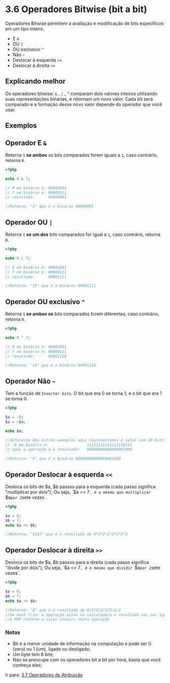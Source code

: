 # 3.6 Operadores Bitwise (bit a bit)

Operadores Bitwise permitem a avaliação e modificação de bits específicos em um tipo inteiro.

- E `&`
- OU `|`
- OU exclusivo `^`
- Não `~`
- Deslocar à esquerda `<<`
- Deslocar à direita `>>`

## Explicando melhor

Os operadores bitwise: `&` , `|` , `^` comparam dois valores inteiros utilizando suas representações binárias, e retornam um novo valor.
Cada bit será comparado e a formação desse novo valor depende do operador que você usar.

## Exemplos

## Operador E `&`
Retorna `1` **se ambos** os bits comparados forem iguais a `1`, caso contrário, retorna `0`.

```php
<?php

echo 9 & 7;

// 9 em binário é: 00001001
// 7 em binário é: 00000111
// resultado:      00000001

//Retorna: "1" que é o binário 00000001 
```

## Operador OU `|`
Retorna `1` **se um dos** bits comparados for igual a `1`, caso contrário, retorna `0`.

```php
<?php

echo 9 | 7;

// 9 em binário é: 00001001
// 7 em binário é: 00000111
// resultado:      00001111

//Retorna: "15" que é o binário 00001111 
```

## Operador OU exclusivo `^`
Retorna `1` **se ambos os** bits comparados forem diferentes, caso contrário, retorna `0`.

```php
<?php

echo 9 ^ 7;

// 9 em binário é: 00001001
// 7 em binário é: 00000111
// resultado:      00001110

//Retorna: "14" que é o binário 00001110 
```

## Operador Não `~`
Tem a função de `Inverter bits`. O bit que era 0 se torna 1; e o bit que era 1 se torna 0.

```php
<?php

$a = -9;
$a = ~$a;

echo $a;

//diferente dos outros exemplos aqui representamos o valor com 20 bits
// -9 em binário é:                 11111111111111110111
// após a operação o é resultado:   00000000000000001000

//Retorna: "8" que é o binário 00000000000000001000
```

## Operador Deslocar à esquerda `<<`
Desloca os bits de $a, $b passos para a esquerda (cada passo significa "multiplicar por dois");
Ou seja, `$a << 7`, é o mesmo que multiplicar `$a` por 2 `sete vezes`.

```php
<?php

$a = 9;
$b = 7;
echo $a << $b;

//Retorna: "1152" que é o resultado de 9*2*2*2*2*2*2*2
```

## Operador Deslocar à direita `>>`
Desloca os bits de $a, $b passos para a direita (cada passo significa "divide por dois");
Ou seja, `$a << 7`, é o mesmo que dividir `$a` por 2 `sete vezes`.

```php
<?php

$a = 9;
$b = 7;
echo $a >> $b;

//Retorna: "0" que é o resultado de 9/2/2/2/2/2/2/2
//Se você fizer a operação acima na calculadora o resultado vai ser igual a 0.0703125
//o PHP retorna o valor inteiro nesta operação
```

### Notas

- Bit é a menor unidade de informação na computação e pode ser 0 (zero) ou 1 (um), ligado ou desligado;
- Um byte tem 8 bits;
- Nao se preocupe com os operadores bit a bit por hora, basta que você conheça eles;

Ir para: [3.7 Operadores de Atribuição](07-Operadores-atribuicao.md)
